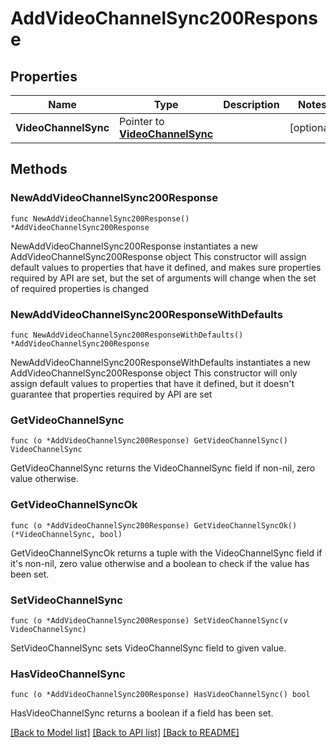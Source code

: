 # AddVideoChannelSync200Response

## Properties

Name | Type | Description | Notes
------------ | ------------- | ------------- | -------------
**VideoChannelSync** | Pointer to [**VideoChannelSync**](VideoChannelSync.md) |  | [optional] 

## Methods

### NewAddVideoChannelSync200Response

`func NewAddVideoChannelSync200Response() *AddVideoChannelSync200Response`

NewAddVideoChannelSync200Response instantiates a new AddVideoChannelSync200Response object
This constructor will assign default values to properties that have it defined,
and makes sure properties required by API are set, but the set of arguments
will change when the set of required properties is changed

### NewAddVideoChannelSync200ResponseWithDefaults

`func NewAddVideoChannelSync200ResponseWithDefaults() *AddVideoChannelSync200Response`

NewAddVideoChannelSync200ResponseWithDefaults instantiates a new AddVideoChannelSync200Response object
This constructor will only assign default values to properties that have it defined,
but it doesn't guarantee that properties required by API are set

### GetVideoChannelSync

`func (o *AddVideoChannelSync200Response) GetVideoChannelSync() VideoChannelSync`

GetVideoChannelSync returns the VideoChannelSync field if non-nil, zero value otherwise.

### GetVideoChannelSyncOk

`func (o *AddVideoChannelSync200Response) GetVideoChannelSyncOk() (*VideoChannelSync, bool)`

GetVideoChannelSyncOk returns a tuple with the VideoChannelSync field if it's non-nil, zero value otherwise
and a boolean to check if the value has been set.

### SetVideoChannelSync

`func (o *AddVideoChannelSync200Response) SetVideoChannelSync(v VideoChannelSync)`

SetVideoChannelSync sets VideoChannelSync field to given value.

### HasVideoChannelSync

`func (o *AddVideoChannelSync200Response) HasVideoChannelSync() bool`

HasVideoChannelSync returns a boolean if a field has been set.


[[Back to Model list]](../README.md#documentation-for-models) [[Back to API list]](../README.md#documentation-for-api-endpoints) [[Back to README]](../README.md)



